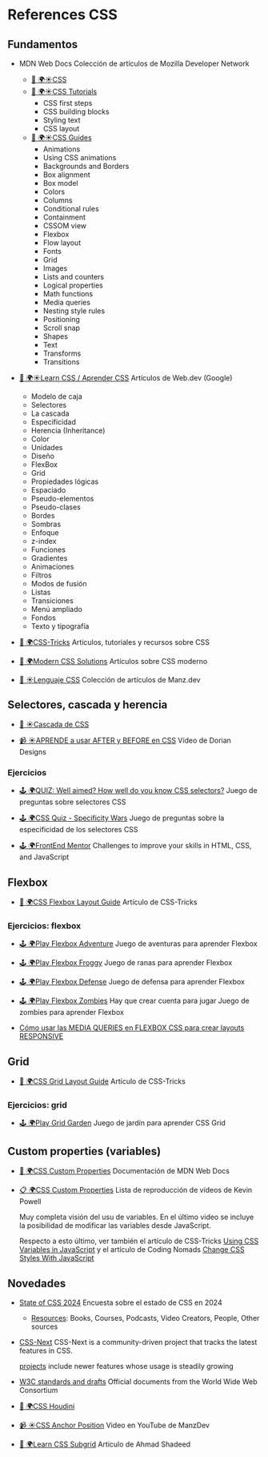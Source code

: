 # References CSS

## Fundamentos

- MDN Web Docs
  Colección de artículos de Mozilla Developer Network

  - [📖 🌍☀️CSS](https://developer.mozilla.org/es/docs/Web/CSS)
  - [📖 🌍☀️CSS Tutorials](https://developer.mozilla.org/es/docs/Learn/CSS)
    - CSS first steps
    - CSS building blocks
    - Styling text
    - CSS layout
  - [📖 🌍☀️CSS Guides](https://developer.mozilla.org/es/docs/Web/CSS)
    - Animations
    - Using CSS animations
    - Backgrounds and Borders
    - Box alignment
    - Box model
    - Colors
    - Columns
    - Conditional rules
    - Containment
    - CSSOM view
    - Flexbox
    - Flow layout
    - Fonts
    - Grid
    - Images
    - Lists and counters
    - Logical properties
    - Math functions
    - Media queries
    - Nesting style rules
    - Positioning
    - Scroll snap
    - Shapes
    - Text
    - Transforms
    - Transitions

- [📖 🌍☀️Learn CSS / Aprender CSS](https://web.dev/learn/css?hl=es)
  Artículos de Web.dev (Google)

  - Modelo de caja
  - Selectores
  - La cascada
  - Especificidad
  - Herencia (Inheritance)
  - Color
  - Unidades
  - Diseño
  - FlexBox
  - Grid
  - Propiedades lógicas
  - Espaciado
  - Pseudo-elementos
  - Pseudo-clases
  - Bordes
  - Sombras
  - Enfoque
  - z-index
  - Funciones
  - Gradientes
  - Animaciones
  - Filtros
  - Modos de fusión
  - Listas
  - Transiciones
  - Menú ampliado
  - Fondos
  - Texto y tipografía

- [📖 🌍CSS-Tricks](https://css-tricks.com/)
  Artículos, tutoriales y recursos sobre CSS

- [📖 🌍Modern CSS Solutions](https://moderncss.dev/)
  Artículos sobre CSS moderno

- [📖 ☀️Lenguaje CSS](https://lenguajecss.com/css/)
  Colección de artículos de Manz.dev

## Selectores, cascada y herencia

- [📖 ☀️Cascada de CSS](https://lenguajecss.com/cascada-css/)

- [📹 ☀️APRENDE a usar AFTER y BEFORE en CSS](https://www.youtube.com/watch?v=VsYqbdBOP50&t=176s)
  Vídeo de Dorian Designs

### Ejercicios

- [🕹️ 🌍QUIZ: Well aimed? How well do you know CSS selectors?](https://codepen.io/pehaa/full/ROapJZ)
  Juego de preguntas sobre selectores CSS

- [🕹️ 🌍CSS Quiz - Specificity Wars](https://codepen.io/pehaa/pen/dEpvXN)
  Juego de preguntas sobre la especificidad de los selectores CSS

- [🕹️ 🌍FrontEnd Mentor](https://www.frontendmentor.io/)
  Challenges to improve your skills in HTML, CSS, and JavaScript

## Flexbox

- [📖 🌍CSS Flexbox Layout Guide](https://css-tricks.com/snippets/css/a-guide-to-flexbox/)
  Artículo de CSS-Tricks

### Ejercicios: flexbox

- [🕹️ 🌍Play Flexbox Adventure](https://codingfantasy.com/games/flexboxadventure/play)
  Juego de aventuras para aprender Flexbox

- [🕹️ 🌍Play Flexbox Froggy](https://flexboxfroggy.com/)
  Juego de ranas para aprender Flexbox

- [🕹️ 🌍Play Flexbox Defense](http://www.flexboxdefense.com/)
  Juego de defensa para aprender Flexbox

- [🕹️ 🌍Play Flexbox Zombies](https://flexboxzombies.com/) Hay que crear cuenta para jugar
  Juego de zombies para aprender Flexbox

- [Cómo usar las MEDIA QUERIES en FLEXBOX CSS para crear layouts RESPONSIVE](https://www.youtube.com/watch?v=pu6ArfDxxpE)

## Grid

- [📖 🌍CSS Grid Layout Guide](https://css-tricks.com/snippets/css/complete-guide-grid/)
  Artículo de CSS-Tricks

### Ejercicios: grid

- [🕹️ 🌍Play Grid Garden](https://cssgridgarden.com/)
  Juego de jardín para aprender CSS Grid

## Custom properties (variables)

- [📖 🌍CSS Custom Properties](https://developer.mozilla.org/es/docs/Web/CSS/Using_CSS_custom_properties)
  Documentación de MDN Web Docs

- [📋 🌍CSS Custom Properties](https://www.youtube.com/playlist?list=PL4-IK0AVhVjOT2KBB5TSbD77OmfHvtqUi)
  Lista de reproducción de vídeos de Kevin Powell

  Muy completa visión del usu de variables. En el último video se incluye la posibilidad de modificar las variables desde JavaScript.

  Respecto a esto último, ver también el artículo de CSS-Tricks [Using CSS Variables in JavaScript](https://css-tricks.com/updating-a-css-variable-with-javascript/)
  y el artículo de Coding Nomads [Change CSS Styles With JavaScript](https://codingnomads.com/change-style-css-javascript#changing-css-variables)

## Novedades

- [State of CSS 2024](https://2024.stateofcss.com/en-US/)
  Encuesta sobre el estado de CSS en 2024

  - [Resources](https://2024.stateofcss.com/en-US/resources/): Books, Courses, Podcasts, Video Creators, People, Other sources

- [CSS-Next](https://github.com/CSS-Next)
  CSS-Next is a community-driven project that tracks the latest features in CSS.

  [projects](https://github.com/orgs/CSS-Next/projects/1/views/2) include newer features whose usage is steadily growing

- [W3C standards and drafts](https://www.w3.org/TR/?filter-tr-name=css)
  Official documents from the World Wide Web Consortium

- [📖 🌍CSS Houdini](https://developer.mozilla.org/es/docs/Web/Houdini)

- [📹 ☀️CSS Anchor Position](https://lenguajecss.com/css/posicionamiento/anchor-position/)
  Video en YouTube de ManzDev

- [📖 🌍Learn CSS Subgrid](https://ishadeed.com/article/learn-css-subgrid/)
  Articulo de Ahmad Shadeed
